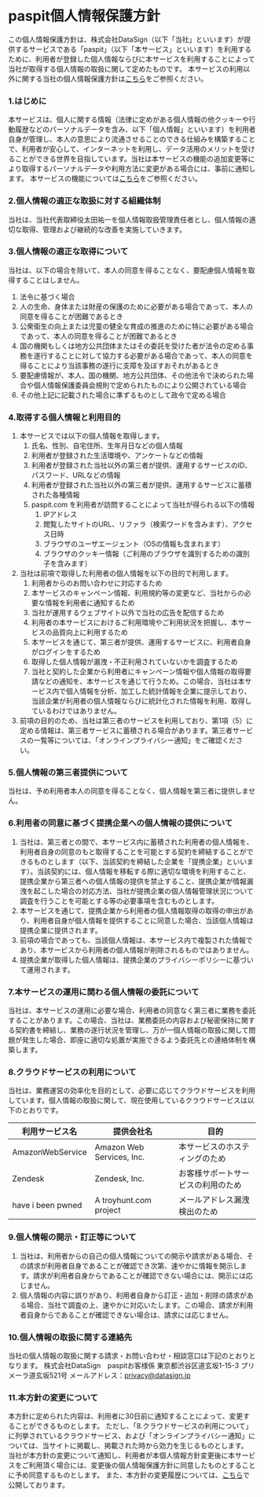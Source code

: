 # paspit個人情報保護方針

この個人情報保護方針は、株式会社DataSign（以下「当社」といいます）が提供するサービスである「paspit」（以下「本サービス」といいます）を利用するために、利用者が登録した個人情報ならびに本サービスを利用することによって当社が取得する個人情報の取扱に関して定めたものです。
本サービスの利用以外に関する当社の個人情報保護方針は[こちら](https://datasign.jp/pii_policy/)をご参照ください。

### 1.はじめに
本サービスは、個人に関する情報（法律に定めがある個人情報の他クッキーや行動履歴などのパーソナルデータを含み、以下「個人情報」といいます）を利用者自身が管理し、本人の意思により流通させることのできる仕組みを構築することで、利用者が安心して、インターネットを利用し、データ活用のメリットを受けることができる世界を目指しています。当社は本サービスの機能の追加変更等により取得するパーソナルデータや利用方法に変更がある場合には、事前に通知します。
本サービスの機能については[こちら](https://github.com/datasign-inc/paspit/blob/master/%E6%A9%9F%E8%83%BD%E4%B8%80%E8%A6%A7.md)をご参照ください。

### 2.個人情報の適正な取扱に対する組織体制
当社は、当社代表取締役太田祐一を個人情報取扱管理責任者とし、個人情報の適切な取得、管理および継続的な改善を実施していきます。

### 3.個人情報の適正な取得について
当社は、以下の場合を除いて、本人の同意を得ることなく、要配慮個人情報を取得することはしません。
1. 法令に基づく場合
2. 人の生命、身体または財産の保護のために必要がある場合であって、本人の同意を得ることが困難であるとき
3. 公衆衛生の向上または児童の健全な育成の推進のために特に必要がある場合であって、本人の同意を得ることが困難であるとき
4. 国の機関もしくは地方公共団体またはその委託を受けた者が法令の定める事務を遂行することに対して協力する必要がある場合であって、本人の同意を得ることにより当該事務の遂行に支障を及ぼすおそれがあるとき
5. 要配慮情報が、本人、国の機関、地方公共団体、その他法令で決められた場合や個人情報保護委員会規則で定められたものにより公開されている場合
6. その他上記に記載された場合に準ずるものとして政令で定める場合

### 4.取得する個人情報と利用目的
1. 本サービスでは以下の個人情報を取得します。
	1. 氏名、性別、自宅住所、生年月日などの個人情報
	2. 利用者が登録された生活環境や、アンケートなどの情報
	3. 利用者が登録された当社以外の第三者が提供、運用するサービスのID、パスワード、URLなどの情報
	4. 利用者が登録された当社以外の第三者が提供、運用するサービスに蓄積された各種情報
	5. paspit.com を利用者が訪問することによって当社が得られる以下の情報
		1. IPアドレス
		2. 閲覧したサイトのURL、リファラ（検索ワードを含みます）、アクセス日時
		3. ブラウザのユーザエージェント（OSの情報も含まれます）
		4. ブラウザのクッキー情報（ご利用のブラウザを識別するための識別子を含みます）
2. 当社は前項で取得した利用者の個人情報を以下の目的で利用します。
	1. 利用者からのお問い合わせに対応するため
	2. 本サービスのキャンペーン情報、利用規約等の変更など、当社からの必要な情報を利用者に通知するため
	3. 当社が運用するウェブサイト以外で当社の広告を配信するため
	4. 利用者の本サービスにおけるご利用環境やご利用状況を把握し、本サービスの品質向上に利用するため
	5. 本サービスを通じて、第三者が提供、運用するサービスに、利用者自身がログインをするため
	6. 取得した個人情報が漏洩・不正利用されていないかを調査するため
	7. 当社と契約した企業から利用者にキャンペーン情報や個人情報の取得要請などの通知を、本サービスを通じて行うため。この場合、当社は本サービス内で個人情報を分析、加工した統計情報を企業に提示しており、当該企業が利用者の個人情報ならびに統計化された情報を利用、取得しているわけではありません。
3. 前項の目的のため、当社は第三者のサービスを利用しており、第1項（5）に定める情報は、第三者サービスに蓄積される場合があります。第三者サービスの一覧等については、「オンラインプライバシー通知」をご確認ください。

### 5.個人情報の第三者提供について
当社は、予め利用者本人の同意を得ることなく、個人情報を第三者に提供しません。

### 6.利用者の同意に基づく提携企業への個人情報の提供について
1. 当社は、第三者との間で、本サービス内に蓄積された利用者の個人情報を、利用者自身の同意のもと取得することを可能とする契約を締結することができるものとします（以下、当該契約を締結した企業を「提携企業」といいます）。当該契約には、個人情報を移転する際に適切な環境を利用すること、提携企業から第三者への個人情報の提供を禁止すること、提携企業が情報漏洩を起こした場合の対応方法、当社が提携企業の個人情報管理状況について調査を行うことを可能とする等の必要事項を含むものとします。
2. 本サービスを通じて、提携企業から利用者の個人情報取得の取得の申出があり、利用者自身が個人情報を提供することに同意した場合、当該個人情報は提携企業に提供されます。
3. 前項の場合であっても、当該個人情報は、本サービス内で複製された情報であり、本サービスから利用者の個人情報が削除されるものではありません。
4. 提携企業が取得した個人情報は、提携企業のプライバシーポリシーに基づいて運用されます。

### 7.本サービスの運用に関わる個人情報の委託について
当社は、本サービスの運用に必要な場合、利用者の同意なく第三者に業務を委託することがあります。この場合、当社は、業務委託の内容および秘密保持に関する契約書を締結し、業務の遂行状況を管理し、万が一個人情報の取扱に関して問題が発生した場合、即座に適切な処置が実施できるよう委託先との連絡体制を構築します。

### 8.クラウドサービスの利用について
当社は、業務運営の効率化を目的として、必要に応じてクラウドサービスを利用しています。個人情報の取扱に関して、現在使用しているクラウドサービスは以下のとおりです。

| 利用サービス名 | 提供会社名 | 目的 |
----|----|----
| AmazonWebService | Amazon Web Services, Inc. | 本サービスのホスティングのため |
| Zendesk | Zendesk, Inc. | お客様サポートサービスの利用のため |
| have i been pwned | A troyhunt.com project | メールアドレス漏洩検出のため |
	

### 9.個人情報の開示・訂正等について
1. 当社は、利用者からの自己の個人情報についての開示や請求がある場合、その請求が利用者自身であることが確認でき次第、速やかに情報を開示します。請求が利用者自身からであることが確認できない場合には、開示には応じません。
2. 個人情報の内容に誤りがあり、利用者自身から訂正・追加・削除の請求がある場合、当社で調査の上、速やかに対応いたします。この場合、請求が利用者自身からであることが確認できない場合は、請求には応じません。

### 10.個人情報の取扱に関する連絡先
当社の個人情報の取扱に関する請求・お問い合わせ・相談窓口は下記のとおりとなります。
株式会社DataSign　paspitお客様係
東京都渋谷区道玄坂1-15-3 プリメーラ道玄坂521号
メールアドレス：privacy@datasign.jp

### 11.本方針の変更について
本方針に定められた内容は、利用者に30日前に通知することによって、変更することができるものとします。
ただし、「8.クラウドサービスの利用について」に列挙されているクラウドサービス、および「オンラインプライバシー通知」については、当サイトに掲載し、掲載された時から効力を生じるものとします。
当社が本方針の変更について通知し、利用者が本個人情報方針変更後に本サービスをご利用頂く場合には、変更後の個人情報保護方針に同意したものとすることに予め同意するものとします。
また、本方針の変更履歴については、[こちら](https://github.com/datasign-inc/paspit/commits/master/%E5%80%8B%E4%BA%BA%E6%83%85%E5%A0%B1%E4%BF%9D%E8%AD%B7%E6%96%B9%E9%87%9D.md)で公開しております。

